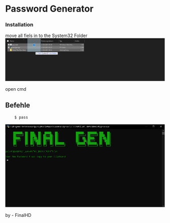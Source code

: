 # Password Generator

### Installation

move all fiels in to the System32 Folder
![redme](images/redme.png)

open cmd


## Befehle

```html
    $ pass
```
![Gui](images/gui.png)

by - FinalHD
